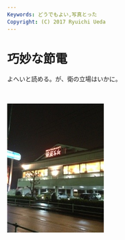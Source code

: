 ```yaml
---
Keywords: どうでもよい,写真とった
Copyright: (C) 2017 Ryuichi Ueda
---
```


# 巧妙な節電
よへいと読める。が、衛の立場はいかに。

<br /><br /><a href="20130325-204002.jpg"><img src="20130325-204002.jpg" alt="20130325-204002.jpg" class="alignnone size-full" /></a>
